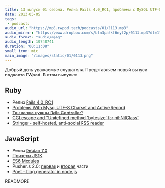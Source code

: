 ```yaml
---
title: 13 выпуск 01 сезона. Релиз Rails 4.0_RC1, проблемы с MySQL UTF-8 кодировкой, Stringer, Debian 7.0 и прочее
date: 2013-05-05
tags:
 - podcasts
audio_url: "https://mp3.rwpod.tech/podcasts/01/0113.mp3"
audio_mirror: "https://www.dropbox.com/s/bln3pahkf6nyf2p/0113.mp3?dl=1"
audio_format: "audio/mpeg"
audio_length: 10748741
duration: "00:11:08"
small_icon: mic
main_image: "/images/static/01/0113.png"
---
```


Добрый день уважаемые слушатели. Представляем новый выпуск подкаста RWpod. В этом выпуске:

## Ruby

 - Релиз [Rails 4.0\_RC1](http://weblog.rubyonrails.org/2013/5/1/Rails-4-0-release-candidate-1/)
 - [Problems With Mysql UTF-8 Charset and Active Record](https://github.com/oscardelben/words-about-code/blob/master/2013/05/mysql-utf8-active-record.md)
 - [Так зачем нужны Rails Controller?](http://techiferous.com/2013/04/so-what-exactly-is-the-purpose-of-a-rails-controller/)
 - [CGI.escape and "Undefined method 'bytesize' for nil:NilClass"](http://pjkh.com/articles/cgi-escape-undefined-method-bytesize-for-nil-class/)
 - [Stringer - self-hosted, anti-social RSS reader](https://github.com/swanson/stringer)

## JavaScript

 - Релиз [Debian 7.0](http://www.linux.org.ru/news/debian/9129003)
 - [Призеры JS1K](http://js1k.com/2013-spring/)
 - [ES6 Modules](https://gist.github.com/wycats/51c96e3adcdb3a68cbc3)
 - Pusher.js 2.0: [первая](http://blog.pusher.com/how-we-build-pusher20-part-1/) и [вторая](http://blog.pusher.com/how-we-built-pusher-js-2-0-part-2-implementation/) части
 - [Poet - blog generator in node.js](http://jsantell.github.io/poet/)


READMORE
